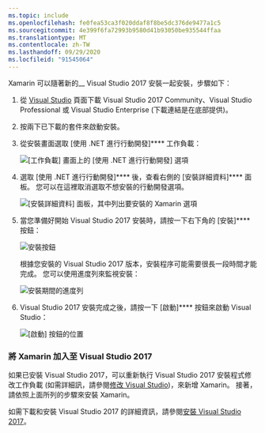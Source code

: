 ```yaml
---
ms.topic: include
ms.openlocfilehash: fe0fea53ca3f020ddaf8f8be5dc376de9477a1c5
ms.sourcegitcommit: 4e399f6fa72993b9580d41b93050be935544ffaa
ms.translationtype: MT
ms.contentlocale: zh-TW
ms.lasthandoff: 09/29/2020
ms.locfileid: "91545064"
---
```

Xamarin 可以隨著新的__ Visual Studio 2017 安裝一起安裝，步驟如下：

1. 從 [Visual Studio](https://visualstudio.microsoft.com/vs/) 頁面下載 Visual Studio 2017 Community、Visual Studio Professional 或 Visual Studio Enterprise (下載連結是在底部提供)。

2. 按兩下已下載的套件來啟動安裝。

3. 從安裝畫面選取 [使用 .NET 進行行動開發]**** 工作負載：

    ![[工作負載] 畫面上的 [使用 .NET 進行行動開發] 選項](~/get-started/installation/windows-images/01-mobile-dev-workload.png)

4. 選取 [使用 .NET 進行行動開發]**** 後，查看右側的 [安裝詳細資料]**** 面板。 您可以在這裡取消選取不想安裝的行動開發選項。

    ![[安裝詳細資料] 面板，其中列出要安裝的 Xamarin 選項](~/get-started/installation/windows-images/02-summary.png)

5. 當您準備好開始 Visual Studio 2017 安裝時，請按一下右下角的 [安裝]**** 按鈕：

    ![安裝按鈕](~/get-started/installation/windows-images/03-click-install.png)

   根據您安裝的 Visual Studio 2017 版本，安裝程序可能需要很長一段時間才能完成。 您可以使用進度列來監視安裝：

    ![安裝期間的進度列](~/get-started/installation/windows-images/04-progress-bars.png)

6. Visual Studio 2017 安裝完成之後，請按一下 [啟動]**** 按鈕來啟動 Visual Studio：

    ![[啟動] 按鈕的位置](~/get-started/installation/windows-images/05-launch.png)

<a name="vs2017"></a>

### <a name="adding-xamarin-to-visual-studio-2017"></a>將 Xamarin 加入至 Visual Studio 2017

如果已安裝 Visual Studio 2017，可以重新執行 Visual Studio 2017 安裝程式修改工作負載 (如需詳細訊，請參閱[修改 Visual Studio](/visualstudio/install/modify-visual-studio))，來新增 Xamarin。 接著，請依照上面所列的步驟來安裝 Xamarin。

如需下載和安裝 Visual Studio 2017 的詳細資訊，請參閱[安裝 Visual Studio 2017](/visualstudio/install/install-visual-studio)。